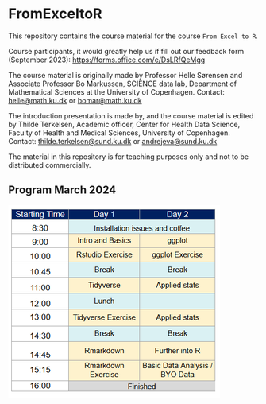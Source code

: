 # FromExceltoR

This repository contains the course material for the course `From Excel to R`.

Course participants, it would greatly help us if fill out our feedback form (September 2023): https://forms.office.com/e/DsLRfQeMgg

The course material is originally made by Professor Helle Sørensen and Associate Professor Bo Markussen, SCIENCE data lab, Department of Mathematical Sciences at the University of Copenhagen.
Contact: helle@math.ku.dk or bomar@math.ku.dk   

The introduction presentation is made by, and the course material is edited by Thilde Terkelsen, Academic officer, Center for Health Data Science, Faculty of Health and Medical Sciences, University of Copenhagen.
Contact: thilde.terkelsen@sund.ku.dk or andrejeva@sund.ku.dk 

The material in this repository is for teaching purposes only and not to be distributed commercially.


## Program March 2024
![image](https://github.com/Center-for-Health-Data-Science/FromExceltoR/blob/2024_Mar/Program.png)
